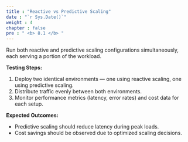 ```yaml
---
title : "Reactive vs Predictive Scaling"
date : "`r Sys.Date()`"
weight : 4
chapter : false
pre : " <b> 8.1 </b> "
---
```


Run both reactive and predictive scaling configurations simultaneously, each serving a portion of the workload.

**Testing Steps:**
1. Deploy two identical environments — one using reactive scaling, one using predictive scaling.
2. Distribute traffic evenly between both environments.
3. Monitor performance metrics (latency, error rates) and cost data for each setup.

**Expected Outcomes:**
- Predictive scaling should reduce latency during peak loads.
- Cost savings should be observed due to optimized scaling decisions.